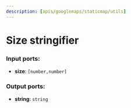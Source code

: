 ```yaml
---
description: [apis/googlemaps/staticmap/utils]
---
```


# Size stringifier

### Input ports:

* __size__: ` [number,number] `

### Output ports:

* __string__: ` string `

